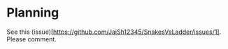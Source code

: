 # Planning

See this (issue)[https://github.com/JaiSh12345/SnakesVsLadder/issues/1]. Please comment.
